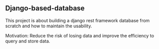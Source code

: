 Django-based-database
---
This project is about building a django rest framework database from scratch and how to maintain the usability. 

Motivation: Reduce the risk of losing data and improve the efficiency to query and store data. 

